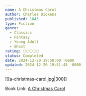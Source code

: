 ```yaml
---
name: A Christmas Carol
author: Charles Dickens
published: 1843
type: Fiction
genre:
  - Classics
  - Fantasy
  - Young Adult
  - Ghost
rating: 🌕🌕🌕🌕🌕
status: Completed
date: 2024-12-20 19:50:00 -0600
updated: 2024-12-20 19:51:48 -0600
---
```


![[a-christmas-carol.jpg|300]]

Book Link: [A Christmas Carol](https://www.goodreads.com/book/show/5326.A_Christmas_Carol)
